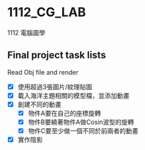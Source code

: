 # 1112_CG_LAB
1112 電腦圖學

## Final project task lists
Read Obj file and render
- [X] 使用超過3張圖片/紋理貼圖
- [X] 載入海洋主題相關的模型檔，並添加動畫
- [X] 創建不同的動畫
  - [X] 物件A要在自己的座標旋轉
  - [X] 物件B要繞著物件A做Cosin波型的旋轉
  - [X] 物件C要至少做一個不同於前兩者的動畫
- [X] 實作陰影
